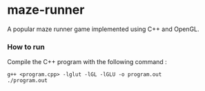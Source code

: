 # maze-runner
A popular maze runner game implemented using C++ and OpenGL.

### How to run
Compile the C++ program with the following command :
```
g++ <program.cpp> -lglut -lGL -lGLU -o program.out
./program.out
```

